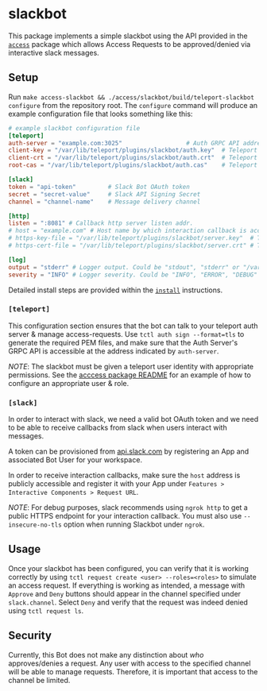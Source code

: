 # slackbot

This package implements a simple slackbot using the API provided in the
[`access`](../) package which allows Access Requests to be approved/denied
via interactive slack messages.

## Setup

Run `make access-slackbot && ./access/slackbot/build/teleport-slackbot configure` from the
repository root.  The `configure` command will produce an example
configuration file that looks something like this:

```toml
# example slackbot configuration file
[teleport]
auth-server = "example.com:3025"                  # Auth GRPC API address.  
client-key = "/var/lib/teleport/plugins/slackbot/auth.key"  # Teleport GRPC client secret key
client-crt = "/var/lib/teleport/plugins/slackbot/auth.crt"  # Teleport GRPC client certificate 
root-cas = "/var/lib/teleport/plugins/slackbot/auth.cas"    # Teleport cluster CA certs

[slack]
token = "api-token"         # Slack Bot OAuth token
secret = "secret-value"     # Slack API Signing Secret
channel = "channel-name"    # Message delivery channel

[http]
listen = ":8081" # Callback http server listen addr.
# host = "example.com" # Host name by which interaction callback is accessible publicly.
# https-key-file = "/var/lib/teleport/plugins/slackbot/server.key"  # TLS private key
# https-cert-file = "/var/lib/teleport/plugins/slackbot/server.crt" # TLS certificate

[log]
output = "stderr" # Logger output. Could be "stdout", "stderr" or "/var/lib/teleport/slackbot.log"
severity = "INFO" # Logger severity. Could be "INFO", "ERROR", "DEBUG" or "WARN".
```

Detailed install steps are provided within the [`install`](INSTALL.md) instructions.

### `[teleport]`

This configuration section ensures that the bot can talk to your teleport
auth server & manage access-requests.  Use `tctl auth sign --format=tls`
to generate the required PEM files, and make sure that the Auth Server's
GRPC API is accessible at the address indicated by `auth-server`.

*NOTE*: The slackbot must be given a teleport user identity with
appropriate permissions.  See the [acccess package README](../README.md#authentication)
for an example of how to configure an appropriate user & role.

### `[slack]`

In order to interact with slack, we need a valid bot OAuth token and we need
to be able to receive callbacks from slack when users interact with messages.

A token can be provisioned from [api.slack.com](https://api.slack.com) by
registering an App and associated Bot User for your workspace.

In order to receive interaction callbacks, make sure the `host` address is
publicly accessible and register it with your App under 
`Features > Interactive Components > Request URL`.

*NOTE*: For debug purposes, slack recommends using `ngrok http` to get a
public HTTPS endpoint for your interaction callback. You must also use
`--insecure-no-tls` option when running Slackbot under `ngrok`.

## Usage

Once your slackbot has been configured, you can verify that it is working
correctly by using `tctl request create <user> --roles=<roles>` to simulate
an access request.  If everything is working as intended, a message with
`Approve` and `Deny` buttons should appear in the channel specified under
`slack.channel`.  Select `Deny` and verify that the request was indeed
denied using `tctl request ls`.


## Security

Currently, this Bot does not make any distinction about *who* approves/denies
a request.  Any user with access to the specified channel will be able to
manage requests.  Therefore, it is important that access to the channel
be limited.

